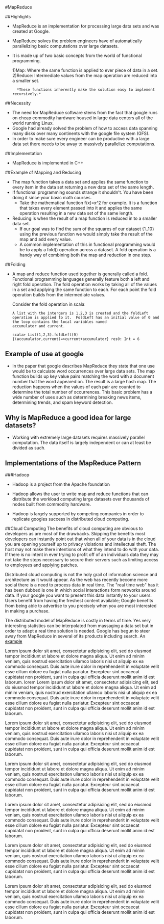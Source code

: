 #MapReduce

##Highlights
* MapReduce is an implementation for processing large data sets and was created at Google.
* MapReduce solves the problem engineers have of automatically parallelizing basic computations over large datasets. 
* It is made up of two basic concepts from the world of functional programming.

    1)Map: Where the same function is applied to ever piece of data in a set.
    2)Reduce: Intermediate values from the map operation are reduced into a smaller set.
    
        *These functions inherently make the solution easy to implement recursively.*

##Necessity
* The need for MapReduce software stems from the fact that google runs on cheap commodity hardware housed in large data centers all of the world running Linux.
* Google had already solved the problem of how to access data spanning many disks over many continents with the google file system (GFS).
* In order to make sure every engineer can be productive with a large data set there needs to be away to massively parallelize computations.


##Implementation
* MapReduce is implemented in C++


##Example of Mapping and Reducing
* The map function takes a data set and applies the same function to every item in the data set returning a new data set of the same length.
* If functional programming sounds strange it shouldn't. You have been doing it since your basic math courses.
    * Take the mathematical function f(x)=x^2 for example.  It is a function that takes every element passed into it and applies the same operation resulting in a new data set of the same length.
* Reducing is when the result of a map function is reduced in to a smaller data set.
    * If our goal was to find the sum of the squares of our dataset {1..10} using the previous function we would simply take the result of the map and add every value.  
    * A common implementation of this in functional programming would be to apply a fold() operation across a dataset.  A fold operation is a handy way of combining both the map and reduction in one step. 
    
##Folding
* A map and reduce function used together is generally called a fold. Functional programming languages generally feature both a left and right fold operation.  The fold operation works by taking all of the values in a set and applying the same function to each.  For each point the fold operation builds from the intermediate values. 

    Consider the fold operation in scala:
    
    `A list with the intergers is 1,2,3 is created and the foldLeft operation is applied to it.  FoldLeft has an initial value of 0 and the loop contains the local variables named              accumulator and current.`
    
    `scala> List(1,2,3).foldLeft(0){(accumulator,current)=>current+accumulator}
     res0: Int = 6`
    
## Example of use at google
* In the paper that google describes MapReduce they state that one use would be to calculate word occurrences over large data sets.  The map function builds up key value pairs matching the word with a document number that the word appeared on.  The result is a large hash map.  The reduction happens when the values of each pair are counted to determine the total number of occurrences. This basic problem has a wide number of uses such as determining breaking news items, determining trends, and spam keyword detection.


## Why is MapReduce a good idea for large datasets?
* Working with extremely large datasets requires massively parallel computation.  The data itself is largely independent or can at least be divided as such.   

## Implementations of the MapReduce Pattern
###Hadoop
* Hadoop is a project from the Apache foundation
* Hadoop allows the user to write map and reduce functions that can distribute the workload computing large datasets over thousands of nodes built from commodity hardware.  

* Hadoop is largely supported by competing companies in order to replicate googles success in distributed cloud computing.


##Cloud Computing
The benefits of cloud computing are obvious to developers as are most of the drawbacks.  Skipping the benefits most developers can instantly point out that when all of your data is in the cloud you are opening yourself up to privacy violations and intellectual theft.  The host may not make there intentions of what they intend to do with your data.  If there is no intent in ever trying to profit off of an individuals data they may not take the steps necessary to secure their servers such as limiting access to employees and applying patches.  

Distributed cloud computing is not the holy grail of information science and architecture as it would appear.  As the web has recently become more social there is a need to process data in real time.  The "real time web" has it has been dubbed is one in which social interactions form networks around data.  If your google you want to present this data instantly to your users. Users benefit from having the freshest content available; Google benefits from being able to advertise to you precisely when you are most interested in making a purchase.  

The distributed model of MapReduce is costly in terms of time.  Yes very interesting statistics can be interpolated from massaging a data set but in order to adapt a real time solution is needed.  Google has begun to steer away from MapReduce in several of its products including search. An [example](http://www.theregister.co.uk/2010/09/09/google_caffeine_explained/ )     



Lorem ipsum dolor sit amet, consectetur adipisicing elit, sed do eiusmod tempor incididunt ut labore et dolore magna aliqua. Ut enim ad minim veniam, quis nostrud exercitation ullamco laboris nisi ut aliquip ex ea commodo consequat. Duis aute irure dolor in reprehenderit in voluptate velit esse cillum dolore eu fugiat nulla pariatur. Excepteur sint occaecat cupidatat non proident, sunt in culpa qui officia deserunt mollit anim id est laborum.
lorem
Lorem ipsum dolor sit amet, consectetur adipisicing elit, sed do eiusmod tempor incididunt ut labore et dolore magna aliqua. Ut enim ad minim veniam, quis nostrud exercitation ullamco laboris nisi ut aliquip ex ea commodo consequat. Duis aute irure dolor in reprehenderit in voluptate velit esse cillum dolore eu fugiat nulla pariatur. Excepteur sint occaecat cupidatat non proident, sunt in culpa qui officia deserunt mollit anim id est laborum.


Lorem ipsum dolor sit amet, consectetur adipisicing elit, sed do eiusmod tempor incididunt ut labore et dolore magna aliqua. Ut enim ad minim veniam, quis nostrud exercitation ullamco laboris nisi ut aliquip ex ea commodo consequat. Duis aute irure dolor in reprehenderit in voluptate velit esse cillum dolore eu fugiat nulla pariatur. Excepteur sint occaecat cupidatat non proident, sunt in culpa qui officia deserunt mollit anim id est laborum.

Lorem ipsum dolor sit amet, consectetur adipisicing elit, sed do eiusmod tempor incididunt ut labore et dolore magna aliqua. Ut enim ad minim veniam, quis nostrud exercitation ullamco laboris nisi ut aliquip ex ea commodo consequat. Duis aute irure dolor in reprehenderit in voluptate velit esse cillum dolore eu fugiat nulla pariatur. Excepteur sint occaecat cupidatat non proident, sunt in culpa qui officia deserunt mollit anim id est laborum.

Lorem ipsum dolor sit amet, consectetur adipisicing elit, sed do eiusmod tempor incididunt ut labore et dolore magna aliqua. Ut enim ad minim veniam, quis nostrud exercitation ullamco laboris nisi ut aliquip ex ea commodo consequat. Duis aute irure dolor in reprehenderit in voluptate velit esse cillum dolore eu fugiat nulla pariatur. Excepteur sint occaecat cupidatat non proident, sunt in culpa qui officia deserunt mollit anim id est laborum.

Lorem ipsum dolor sit amet, consectetur adipisicing elit, sed do eiusmod tempor incididunt ut labore et dolore magna aliqua. Ut enim ad minim veniam, quis nostrud exercitation ullamco laboris nisi ut aliquip ex ea commodo consequat. Duis aute irure dolor in reprehenderit in voluptate velit esse cillum dolore eu fugiat nulla pariatur. Excepteur sint occaecat cupidatat non proident, sunt in culpa qui officia deserunt mollit anim id est laborum.

Lorem ipsum dolor sit amet, consectetur adipisicing elit, sed do eiusmod tempor incididunt ut labore et dolore magna aliqua. Ut enim ad minim veniam, quis nostrud exercitation ullamco laboris nisi ut aliquip ex ea commodo consequat. Duis aute irure dolor in reprehenderit in voluptate velit esse cillum dolore eu fugiat nulla pariatur. Excepteur sint occaecat cupidatat non proident, sunt in culpa qui officia deserunt mollit anim id est laborum.



